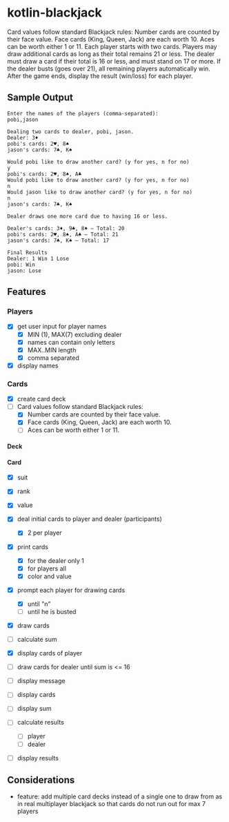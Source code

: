 # kotlin-blackjack
Card values follow standard Blackjack rules:
Number cards are counted by their face value.
Face cards (King, Queen, Jack) are each worth 10.
Aces can be worth either 1 or 11.
Each player starts with two cards.
Players may draw additional cards as long as their total remains 21 or less.
The dealer must draw a card if their total is 16 or less, and must stand on 17 or more.
If the dealer busts (goes over 21), all remaining players automatically win.
After the game ends, display the result (win/loss) for each player.

## Sample Output
```
Enter the names of the players (comma-separated):
pobi,jason

Dealing two cards to dealer, pobi, jason.
Dealer: 3♦
pobi's cards: 2♥, 8♠
jason's cards: 7♣, K♠

Would pobi like to draw another card? (y for yes, n for no)
y
pobi's cards: 2♥, 8♠, A♣
Would pobi like to draw another card? (y for yes, n for no)
n
Would jason like to draw another card? (y for yes, n for no)
n
jason's cards: 7♣, K♠

Dealer draws one more card due to having 16 or less.

Dealer's cards: 3♦, 9♣, 8♦ – Total: 20
pobi's cards: 2♥, 8♠, A♣ – Total: 21
jason's cards: 7♣, K♠ – Total: 17

Final Results
Dealer: 1 Win 1 Lose
pobi: Win
jason: Lose
```

## Features
### Players
- [x] get user input for player names
  - [x] MIN (1), MAX(7) excluding dealer
  - [x] names can contain only letters
  - [x] MAX..MIN length
  - [x] comma separated
- [x] display names

### Cards
- [x] create card deck
- [ ] Card values follow standard Blackjack rules:
  - [x] Number cards are counted by their face value.
  - [x] Face cards (King, Queen, Jack) are each worth 10.
  - [ ] Aces can be worth either 1 or 11.
#### Deck
#### Card
- [x] suit
- [x] rank
- [x] value

- [x] deal initial cards to player and dealer (participants)
  - [x] 2 per player
- [x] print cards
  - [x] for the dealer only 1
  - [x] for players all
  - [x] color and value

- [x] prompt each player for drawing cards
  - [x] until "n"
  - [ ] until he is busted
- [x] draw cards
- [ ] calculate sum
- [x] display cards of player

- [ ] draw cards for dealer until sum is <= 16
- [ ] display message

- [ ] display cards
- [ ] display sum

- [ ] calculate results
  - [ ] player 
  - [ ] dealer 
- [ ] display results

## Considerations
- feature: add multiple card decks instead of a single one to draw from as in real multiplayer blackjack so that cards do not run out for max 7 players
  




